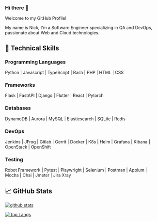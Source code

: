 ### Hi there 👋

Welcome to my GitHub Profile!

My name is Nick, I'm a Software Engineer specializing in QA and DevOps, passionate about Web and Cloud technologies.

## 💼 Technical Skills

### Programming Languages
Python | Javascript | TypeScript | Bash | PHP | HTML | CSS
### Frameworks
Flask | FastAPI | Django | Flutter | React | Pytorch
### Databases
DynamoDB | Aurora | MySQL | Elasticsearch | SQLite | Redis
### DevOps
Jenkins | JFrog | Gitlab | Gerrit | Docker | K8s | Helm | Grafana | Kibana | OpenStack | OpenShift
### Testing
Robot Framework | Pytest | Playwright | Selenium | Postman | Appium | Mocha | Chai | Jmeter | Jira Xray


## 📈 GitHub Stats 

[![github stats](https://github-readme-stats.vercel.app/api?username=likair)](https://github.com/likair)

[![Top Langs](https://github-readme-stats.vercel.app/api/top-langs/?username=likair&layout=compact)](https://github.com/likair)
